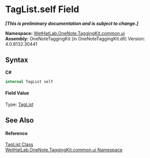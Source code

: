 # TagList.self Field
 _**\[This is preliminary documentation and is subject to change.\]**_

**Namespace:**&nbsp;<a href="043a9407-ac38-b3ac-7348-a6090af495ad.md">WetHatLab.OneNote.TaggingKit.common.ui</a><br />**Assembly:**&nbsp;OneNoteTaggingKit (in OneNoteTaggingKit.dll) Version: 4.0.8132.30441

## Syntax

**C#**<br />
``` C#
internal TagList self
```


#### Field Value
Type: <a href="33154b64-6d0a-fae4-e6a0-cc3db0ac070c.md">TagList</a>

## See Also


#### Reference
<a href="33154b64-6d0a-fae4-e6a0-cc3db0ac070c.md">TagList Class</a><br /><a href="043a9407-ac38-b3ac-7348-a6090af495ad.md">WetHatLab.OneNote.TaggingKit.common.ui Namespace</a><br />